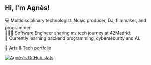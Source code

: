 ## Hi, I'm Agnès!

💻  Multidisciplinary technologist: Music producer, DJ, filmmaker, and programmer.<br/>
👩🏻‍💻  Software Engineer sharing my tech journey at 42Madrid.<br/>
💭  Currently learning backend programming, cybersecurity and AI.<br/>

🌟  [Arts & Tech portfolio](agneshayden.carrd.co)<br/>

[![Agnès's GitHub stats](https://github-readme-stats.vercel.app/api?username=agn3shayd3n&count_private=true&show_icons=true&theme=tokyonight&hide_rank=false)](https://github.com/anuraghazra/github-readme-stats)
